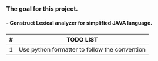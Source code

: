 ### The goal for this project. 
#### - Construct Lexical analyzer for simplified JAVA language.
###

|  # | TODO LIST  |
|:----:|:------------:|
| 1  |  Use python formatter to follow the convention |
